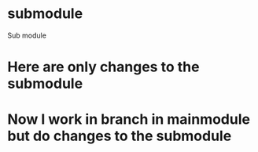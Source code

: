 # submodule
Sub module

# Here are only changes to the submodule


# Now I work in branch in mainmodule but do changes to the submodule